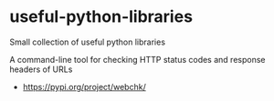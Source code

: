 # useful-python-libraries
Small collection of useful python libraries


A command-line tool for checking HTTP status codes and response headers of URLs
 - https://pypi.org/project/webchk/
